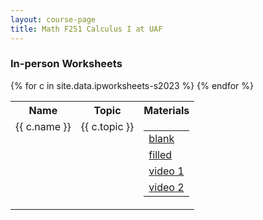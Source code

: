 ```yaml
---
layout: course-page
title: Math F251 Calculus I at UAF
---
```


### In-person Worksheets

<div class="x-scroll">
<table class="asst-table">
<tr><th>Name</th><th>Topic</th><th>Materials</th></tr>
{% for c in site.data.ipworksheets-s2023 %}
<tr valign="top">
  <td>
    {{ c.name }}
  </td>
  <td>
    {{ c.topic }}
  </td>
  <td>
    <table class="inner">
      <tr>
         <td> <a href="{{ c.urlblank }}">blank</a> </td>
      </tr>
      <tr>
         <td> <a href="{{ c.urlfilled }}">filled</a> </td>
      </tr>
      <tr>
         <td> <a href="{{s.urlvideo1}}">video 1 </a><br></td>         
      </tr>
       <tr>
         <td> <a href="{{s.urlvideo2}}">video 2 </a><br></td>         
      </tr>
    </table>
  </td>
</tr>
{% endfor %}
</table>
</div>
